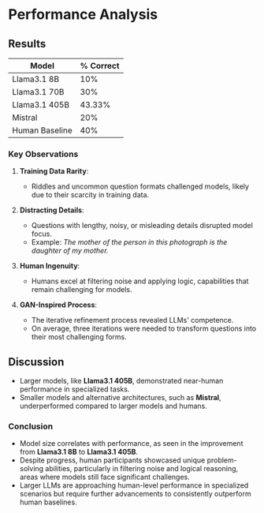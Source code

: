 # Performance Analysis

## Results
| Model             | % Correct |
|--------------------|-----------|
| Llama3.1 8B       | 10%       |
| Llama3.1 70B      | 30%       |
| Llama3.1 405B     | 43.33%    |
| Mistral           | 20%       |
| Human Baseline    | 40%       |

### Key Observations
1. **Training Data Rarity**:
   - Riddles and uncommon question formats challenged models, likely due to their scarcity in training data.

2. **Distracting Details**:
   - Questions with lengthy, noisy, or misleading details disrupted model focus.
   - Example: *The mother of the person in this photograph is the daughter of my mother.*

3. **Human Ingenuity**:
   - Humans excel at filtering noise and applying logic, capabilities that remain challenging for models.

4. **GAN-Inspired Process**:
   - The iterative refinement process revealed LLMs' competence.
   - On average, three iterations were needed to transform questions into their most challenging forms.

## Discussion
- Larger models, like **Llama3.1 405B**, demonstrated near-human performance in specialized tasks.
- Smaller models and alternative architectures, such as **Mistral**, underperformed compared to larger models and humans.

### Conclusion
- Model size correlates with performance, as seen in the improvement from **Llama3.1 8B** to **Llama3.1 405B**.
- Despite progress, human participants showcased unique problem-solving abilities, particularly in filtering noise and logical reasoning, areas where models still face significant challenges.
- Larger LLMs are approaching human-level performance in specialized scenarios but require further advancements to consistently outperform human baselines.
